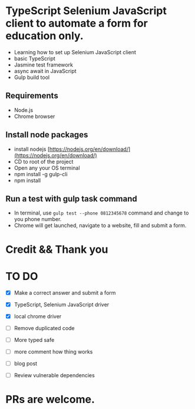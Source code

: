 # TypeScript Selenium JavaScript client to automate a form for education only.
* Learning how to set up Selenium JavaScript client 
* basic TypeScript
* Jasmine test framework
* async await in JavaScript
* Gulp build tool 

## Requirements
* Node.js
* Chrome browser

## Install node packages
* install nodejs [https://nodejs.org/en/download/](https://nodejs.org/en/download/)
* CD to root of the project
* Open any your OS terminal
* npm install -g gulp-cli
* npm install

## Run a test with gulp task command
* In terminal, use `gulp test --phone 0812345678` command and change to you phone number.
* Chrome will get launched, navigate to a website, fill and submit a form.

# Credit && Thank you
# TO DO
- [x] Make a correct answer and submit a form 
- [x] TypeScript, Selenium JavaScript driver
- [x] local chrome driver
- [ ] Remove duplicated code
- [ ] More typed safe
- [ ] more comment how thing works 
- [ ] blog post
- [ ] Review vulnerable dependencies


# PRs are welcome.